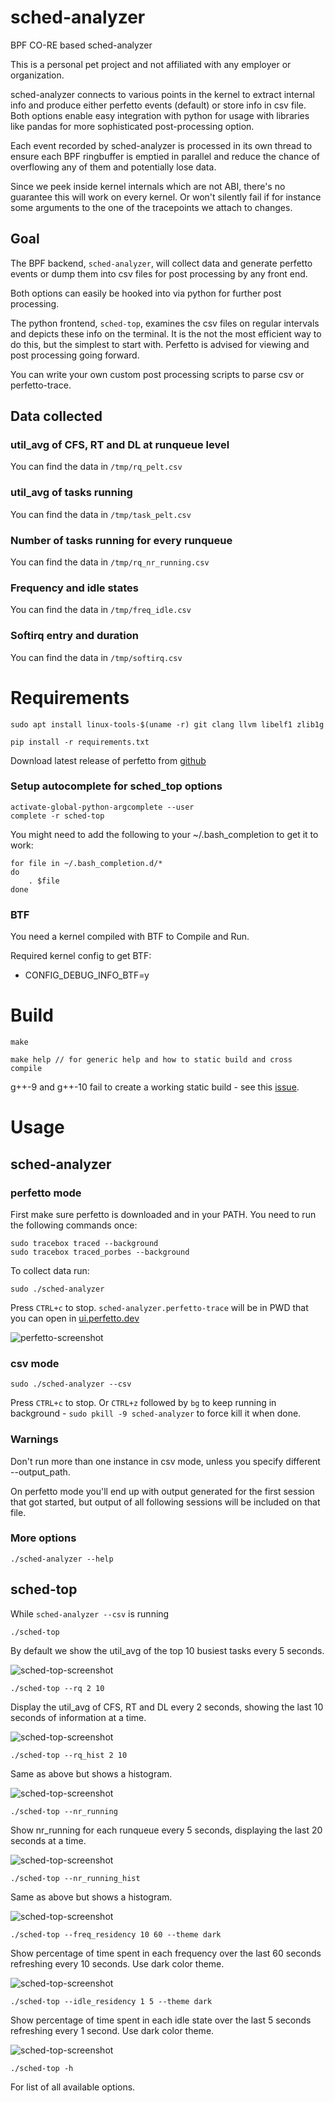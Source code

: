 # sched-analyzer

BPF CO-RE based sched-analyzer

This is a personal pet project and not affiliated with any employer
or organization.

sched-analyzer connects to various points in the kernel to extract internal
info and produce either perfetto events (default) or store info in csv file.
Both options enable easy integration with python for usage with libraries like
pandas for more sophisticated post-processing option.

Each event recorded by sched-analyzer is processed in its own thread to ensure
each BPF ringbuffer is emptied in parallel and reduce the chance of overflowing
any of them and potentially lose data.

Since we peek inside kernel internals which are not ABI, there's no guarantee
this will work on every kernel. Or won't silently fail if for instance some
arguments to the one of the tracepoints we attach to changes.

## Goal

The BPF backend, `sched-analyzer`, will collect data and generate perfetto
events or dump them into csv files for post processing by any front end.

Both options can easily be hooked into via python for further post processing.

The python frontend, `sched-top`, examines the csv files on regular intervals
and depicts these info on the terminal. It is the not the most efficient
way to do this, but the simplest to start with. Perfetto is advised for viewing
and post processing going forward.

You can write your own custom post processing scripts to parse csv or
perfetto-trace.

## Data collected

### util_avg of CFS, RT and DL at runqueue level

You can find the data in `/tmp/rq_pelt.csv`

### util_avg of tasks running

You can find the data in `/tmp/task_pelt.csv`

### Number of tasks running for every runqueue

You can find the data in `/tmp/rq_nr_running.csv`

### Frequency and idle states

You can find the data in `/tmp/freq_idle.csv`

### Softirq entry and duration

You can find the data in `/tmp/softirq.csv`


# Requirements

```
sudo apt install linux-tools-$(uname -r) git clang llvm libelf1 zlib1g

pip install -r requirements.txt
```

Download latest release of perfetto from [github](https://github.com/google/perfetto/releases/)

### Setup autocomplete for sched_top options

```
activate-global-python-argcomplete --user
complete -r sched-top
```
You might need to add the following to your ~/.bash_completion to get it to
work:

```
for file in ~/.bash_completion.d/*
do
	. $file
done
```

### BTF

You need a kernel compiled with BTF to Compile and Run.

Required kernel config to get BTF:

- CONFIG_DEBUG_INFO_BTF=y

# Build

```
make

make help // for generic help and how to static build and cross compile
```

g++-9 and g++-10 fail to create a working static build - see this [issue](https://github.com/google/perfetto/issues/549).

# Usage

## sched-analyzer

### perfetto mode

First make sure perfetto is downloaded and in your PATH. You need to run the
following commands once:

```
sudo tracebox traced --background
sudo tracebox traced_porbes --background

```

To collect data run:

```
sudo ./sched-analyzer
```

Press `CTRL+c` to stop. `sched-analyzer.perfetto-trace` will be in PWD that you
can open in [ui.perfetto.dev](https://ui.perfetto.dev)

![perfetto-screenshot](screenshots/sched-analyzer-perfetto.jpeg?raw=true)

### csv mode

```
sudo ./sched-analyzer --csv
```

Press `CTRL+c` to stop. Or `CTRL+z` followed by `bg` to keep running in
background - `sudo pkill -9 sched-analyzer` to force kill it when done.

### Warnings

Don't run more than one instance in csv mode, unless you specify different
--output_path.

On perfetto mode you'll end up with output generated for the first session that
got started, but output of all following sessions will be included on that
file.

### More options

```
./sched-analyzer --help
```

## sched-top

While `sched-analyzer --csv` is running

```
./sched-top
```

By default we show the util_avg of the top 10 busiest tasks every 5 seconds.

![sched-top-screenshot](screenshots/sched-top-task.png?raw=true "sched-top")

```
./sched-top --rq 2 10
```

Display the util_avg of CFS, RT and DL every 2 seconds, showing the last 10
seconds of information at a time.

![sched-top-screenshot](screenshots/sched-top-rq.png?raw=true "sched-top --rq 2 20")

```
./sched-top --rq_hist 2 10
```

Same as above but shows a histogram.

![sched-top-screenshot](screenshots/sched-top-rq-hist.png?raw=true "sched-top --rq_hist 2 20")

```
./sched-top --nr_running
```

Show nr_running for each runqueue every 5 seconds, displaying the last 20
seconds at a time.

![sched-top-screenshot](screenshots/sched-top-nr-running.png?raw=true "sched-top --nr_running")

```
./sched-top --nr_running_hist
```

Same as above but shows a histogram.

![sched-top-screenshot](screenshots/sched-top-nr-running-hist.png?raw=true "sched-top --nr_running_hist")

```
./sched-top --freq_residency 10 60 --theme dark
```

Show percentage of time spent in each frequency over the last 60 seconds
refreshing every 10 seconds. Use dark color theme.

![sched-top-screenshot](screenshots/sched-top-freq-residency.png?raw=true "sched-top --freq_residency 10 60 --theme dark")

```
./sched-top --idle_residency 1 5 --theme dark
```

Show percentage of time spent in each idle state over the last 5 seconds
refreshing every 1 second. Use dark color theme.

![sched-top-screenshot](screenshots/sched-top-idle-residency.png?raw=true "sched-top --idle_residency 1 5 --theme dark")

```
./sched-top -h
```

For list of all available options.

